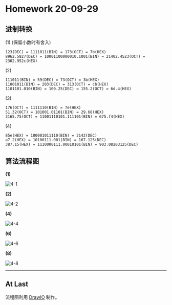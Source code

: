 # Homework 20-09-29

## 进制转换

(1) (保留小数时有舍入)
```
123(DEC) = 1111011(BIN) = 173(OCT) = 7b(HEX)
8962.5827(DEC) = 10001100000010.1001(BIN) = 21402.4523(OCT) = 2302.952c(HEX)
```
(2)
```
111011(BIN) = 59(DEC) = 73(OCT) = 3b(HEX)
11001011(BIN) = 203(DEC) = 313(OCT) = cb(HEX)
1101101.010(BIN) = 109.25(DEC) = 155.2(OCT) = 6d.4(HEX)
```
(3)
```
176(OCT) = 1111110(BIN) = 7e(HEX)
51.32(OCT) = 101001.01101(BIN) = 29.68(HEX)
3165.75(OCT) = 11001110101.111101(BIN) = 675.f4(HEX)
```
(4)
```
85e(HEX) = 100001011110(BIN) = 2142(DEC)
a7.2(HEX) = 10100111.001(BIN) = 167.125(DEC)
387.15(HEX) = 1110000111.00010101(BIN) = 903.08203125(DEC)
```

## 算法流程图

**(1)**

![4-1](4-1.png)

**(2)**

![4-2](4-2.png)

**(4)**

![4-4](4-4.png)

**(6)**

![4-6](4-6.png)

**(8)**

![4-8](4-8.png)

---

## At Last

流程图利用 [DrawIO](https://app.diagrams.net/) 制作。
